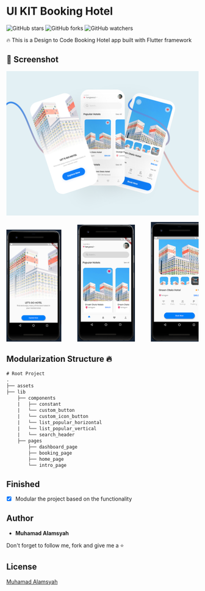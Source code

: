 # UI KIT Booking Hotel

![GitHub stars](https://img.shields.io/github/stars/alamsyahh15/booking_hotel?style=social)
![GitHub forks](https://img.shields.io/github/forks/alamsyahh15/booking_hotel?style=social)
![GitHub watchers](https://img.shields.io/github/watchers/alamsyahh15/booking_hotel?style=social)

🔥 This is a Design to Code Booking Hotel app built with Flutter framework

## 📸 Screenshot
<img src="screenshot/preview.png">
<pre>
<img src="screenshot/intro.png" width="28.5%">     <img src="screenshot/home.png" width="30%">     <img src="screenshot/detail.png" width="30%">
</pre>

## Modularization Structure 🔥

    # Root Project
    .
    ├── assets
    ├── lib                    
        ├── components            
        |   ├── constant          
        |   └── custom_button 
        |   └── custom_icon_button
        |   └── list_popular_horizontal         
        |   └── list_popular_vertical         
        |   └── search_header         
        ├── pages                
            ├── dashboard_page           
            ├── booking_page      
            ├── home_page           
            └── intro_page          
     
     

## Finished
* [x] Modular the project based on the functionality

## Author

* **Muhamad Alamsyah**

Don't forget to follow me, fork and give me a ⭐


## License

[Muhamad Alamsyah](https://github.com/alamsyahh15)
